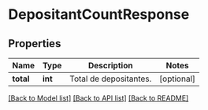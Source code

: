# DepositantCountResponse

## Properties
Name | Type | Description | Notes
------------ | ------------- | ------------- | -------------
**total** | **int** | Total de depositantes. | [optional] 

[[Back to Model list]](../README.md#documentation-for-models) [[Back to API list]](../README.md#documentation-for-api-endpoints) [[Back to README]](../README.md)

